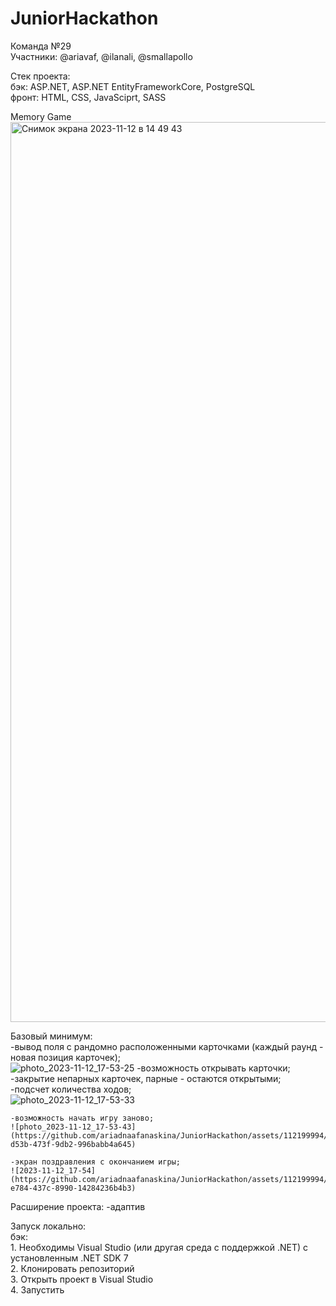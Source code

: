 # JuniorHackathon
Команда №29  
Участники: @ariavaf, @ilanali, @smallapollo  


Стек проекта:  
     бэк: ASP.NET, ASP.NET EntityFrameworkCore, PostgreSQL  
     фронт: HTML, CSS, JavaSciprt, SASS  

Memory Game
<img width="1440" alt="Снимок экрана 2023-11-12 в 14 49 43" src="https://github.com/ariadnaafanaskina/JuniorHackathon/assets/64545922/76f50ecf-8555-4607-b6d8-65f34526c886">

Базовый минимум:  
    -вывод поля с рандомно расположенными карточками (каждый раунд - новая позиция карточек);  
      ![photo_2023-11-12_17-53-25](https://github.com/ariadnaafanaskina/JuniorHackathon/assets/112199994/d131bdaa-e82f-49a8-a5b6-393c752cfb33)
    -возможность открывать карточки;  
    -закрытие непарных карточек, парные - остаются открытыми;  
    -подсчет количества ходов;  
    ![photo_2023-11-12_17-53-33](https://github.com/ariadnaafanaskina/JuniorHackathon/assets/112199994/1f2ae660-56a7-4e8d-8344-7e5e31052f6b)

    -возможность начать игру заново;  
    ![photo_2023-11-12_17-53-43](https://github.com/ariadnaafanaskina/JuniorHackathon/assets/112199994/b6171702-d53b-473f-9db2-996babb4a645)

    -экран поздравления с окончанием игры;  
    ![2023-11-12_17-54](https://github.com/ariadnaafanaskina/JuniorHackathon/assets/112199994/393f27ee-e784-437c-8990-14284236b4b3)

   
 Расширение проекта:
   -адаптив

   Запуск локально:  
     бэк:  
        1. Необходимы Visual Studio (или другая среда с поддержкой .NET) с установленным .NET SDK 7  
        2. Клонировать репозиторий  
        3. Открыть проект в Visual Studio  
        4. Запустить  
        
